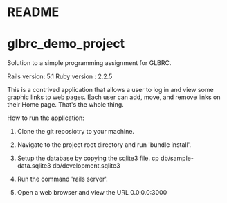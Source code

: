 # README
# glbrc_demo_project

Solution to a simple programming assignment for GLBRC.

Rails version: 5.1
Ruby version : 2.2.5

This is a contrived application that allows a user to log in and view some graphic links to web pages.
Each user can add, move, and remove links on their Home page. That's the whole thing.

How to run the application:
 
   1. Clone the git reposiotry to your machine.

   2. Navigate to the project root directory and run 'bundle install'.

   3. Setup the database by copying the sqlite3 file.
      cp db/sample-data.sqlite3 db/development.sqlite3
         
   4. Run the command 'rails server'.

   5. Open a web browser and view the URL 0.0.0.0:3000
